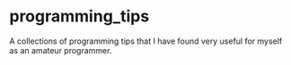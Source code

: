 # programming_tips
A collections of programming tips that I have found very useful for myself as an amateur programmer.
